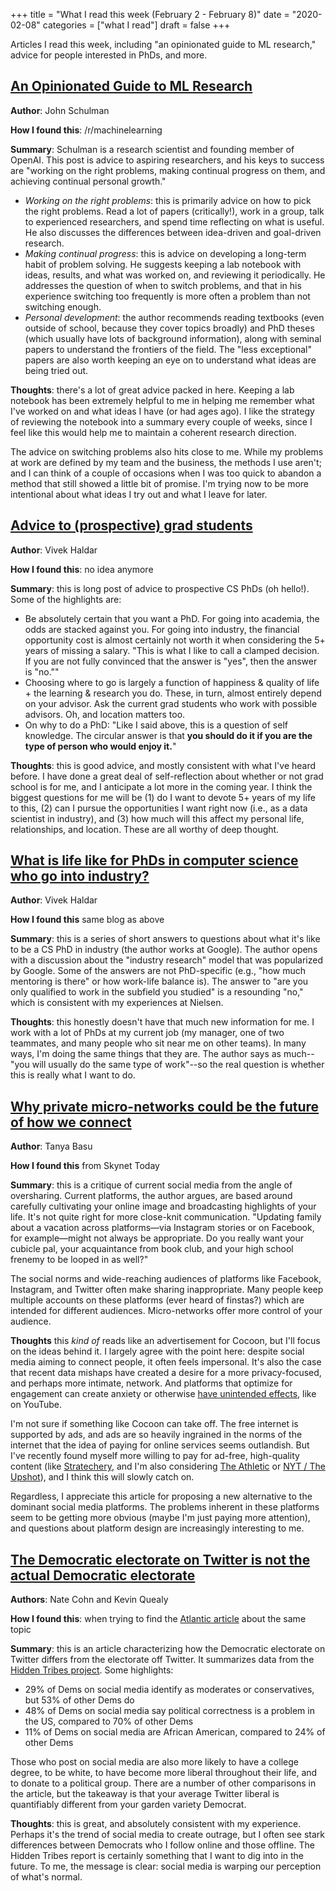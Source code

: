 +++
title = "What I read this week (February 2 - February 8)"
date = "2020-02-08"
categories = ["what I read"]
draft = false
+++

Articles I read this week, including "an opinionated guide to ML research," advice for people interested in PhDs, and more. <!--more-->

## [An Opinionated Guide to ML Research](http://joschu.net/blog/opinionated-guide-ml-research.html)
**Author**: John Schulman

**How I found this**: /r/machinelearning

**Summary**: Schulman is a research scientist and founding member of OpenAI. This post is advice to aspiring researchers, and his keys to success are "working on the right problems, making continual progress on them, and achieving continual personal growth."

 * *Working on the right problems*: this is primarily advice on how to pick the right problems. Read a lot of papers (critically!), work in a group, talk to experienced researchers, and spend time reflecting on what is useful. He also discusses the differences between idea-driven and goal-driven research.
 * *Making continual progress*: this is advice on developing a long-term habit of problem solving. He suggests keeping a lab notebook with ideas, results, and what was worked on, and reviewing it periodically. He addresses the question of when to switch problems, and that in his experience switching too frequently is more often a problem than not switching enough.
 * *Personal development*: the author recommends reading textbooks (even outside of school, because they cover topics broadly) and PhD theses (which usually have lots of background information), along with seminal papers to understand the frontiers of the field. The "less exceptional" papers are also worth keeping an eye on to understand what ideas are being tried out.

**Thoughts**: there's a lot of great advice packed in here. Keeping a lab notebook has been extremely helpful to me in helping me remember what I've worked on and what ideas I have (or had ages ago). I like the strategy of reviewing the notebook into a summary every couple of weeks, since I feel like this would help me to maintain a coherent research direction.

The advice on switching problems also hits close to me. While my problems at work are defined by my team and the business, the methods I use aren't; and I can think of a couple of occasions when I was too quick to abandon a method that still showed a little bit of promise. I'm trying now to be more intentional about what ideas I try out and what I leave for later.

## [Advice to (prospective) grad students](https://blog.vivekhaldar.com/post/25136762019/advice-to-prospective-grad-students)
**Author**: Vivek Haldar

**How I found this**: no idea anymore

**Summary**: this is long post of advice to prospective CS PhDs (oh hello!). Some of the highlights are:

 * Be absolutely certain that you want a PhD. For going into academia, the odds are stacked against you. For going into industry, the financial opportunity cost is almost certainly not worth it when considering the 5+ years of missing a salary. "This is what I like to call a clamped decision. If you are not fully convinced that the answer is "yes", then the answer is "no.""
 * Choosing where to go is largely a function of happiness & quality of life + the learning & research you do. These, in turn, almost entirely depend on your advisor. Ask the current grad students who work with possible advisors. Oh, and location matters too.
 * On why to do a PhD: "Like I said above, this is a question of self knowledge. The circular answer is that **you should do it if you are the type of person who would enjoy it.**"

**Thoughts**: this is good advice, and mostly consistent with what I've heard before. I have done a great deal of self-reflection about whether or not grad school is for me, and I anticipate a lot more in the coming year. I think the biggest questions for me will be (1) do I want to devote 5+ years of my life to this, (2) can I pursue the opportunities I want right now (i.e., as a data scientist in industry), and (3) how much will this affect my personal life, relationships, and location. These are all worthy of deep thought.

## [What is life like for PhDs in computer science who go into industry?](https://blog.vivekhaldar.com/post/29296581613/what-is-life-like-for-phds-in-computer-science-who)
**Author**: Vivek Haldar

**How I found this** same blog as above

**Summary**: this is a series of short answers to questions about what it's like to be a CS PhD in industry (the author works at Google). The author opens with a discussion about the "industry research" model that was popularized by Google. Some of the answers are not PhD-specific (e.g., "how much mentoring is there" or how work-life balance is). The answer to "are you only qualified to work in the subfield you studied" is a resounding "no," which is consistent with my experiences at Nielsen.

**Thoughts**: this honestly doesn't have that much new information for me. I work with a lot of PhDs at my current job (my manager, one of two teammates, and many people who sit near me on other teams). In many ways, I'm doing the same things that they are. The author says as much--"you will usually do the same type of work"--so the real question is whether this is really what I want to do.

## [Why private micro-networks could be the future of how we connect](https://www.technologyreview.com/s/615094/why-private-micro-networks-could-be-the-future-of-how-we-connect/)
**Author**: Tanya Basu

**How I found this** from Skynet Today

**Summary**: this is a critique of current social media from the angle of oversharing. Current platforms, the author argues, are based around carefully cultivating your online image and broadcasting highlights of your life. It's not quite right for more close-knit communication. "Updating family about a vacation across platforms—via Instagram stories or on Facebook, for example—might not always be appropriate. Do you really want your cubicle pal, your acquaintance from book club, and your high school frenemy to be looped in as well?"

The social norms and wide-reaching audiences of platforms like Facebook, Instagram, and Twitter often make sharing inappropriate. Many people keep multiple accounts on these platforms (ever heard of finstas?) which are intended for different audiences. Micro-networks offer more control of your audience.

**Thoughts** this *kind of* reads like an advertisement for Cocoon, but I'll focus on the ideas behind it. I largely agree with the point here: despite social media aiming to connect people, it often feels impersonal. It's also the case that recent data mishaps have created a desire for a more privacy-focused, and perhaps more intimate, network. And platforms that optimize for engagement can create anxiety or otherwise [have unintended effects](https://dl.acm.org/doi/abs/10.1145/3351095.3372879), like on YouTube.

I'm not sure if something like Cocoon can take off. The free internet is supported by ads, and ads are so heavily ingrained in the norms of the internet that the idea of paying for online services seems outlandish. But I've recently found myself more willing to pay for ad-free, high-quality content (like [Stratechery](https://stratechery.com/), and I'm also considering [The Athletic](https://theathletic.com/) or [NYT / The Upshot](https://www.nytimes.com/section/upshot)), and I think this will slowly catch on.

Regardless, I appreciate this article for proposing a new alternative to the dominant social media platforms. The problems inherent in these platforms seem to be getting more obvious (maybe I'm just paying more attention), and questions about platform design are increasingly interesting to me.

## [The Democratic electorate on Twitter is not the actual Democratic electorate](https://www.nytimes.com/interactive/2019/04/08/upshot/democratic-electorate-twitter-real-life.html)
**Authors**: Nate Cohn and Kevin Quealy

**How I found this**: when trying to find the [Atlantic article](https://www.theatlantic.com/international/archive/2020/01/jeremy-corbyn-labour-twitter-primary/604690/) about the same topic

**Summary**: this is an article characterizing how the Democratic electorate on Twitter differs from the electorate off Twitter. It summarizes data from the [Hidden Tribes project](https://hiddentribes.us/). Some highlights:

 * 29% of Dems on social media identify as moderates or conservatives, but 53% of other Dems do
 * 48% of Dems on social media say political correctness is a problem in the US, compared to 70% of other Dems
 * 11% of Dems on social media are African American, compared to 24% of other Dems

Those who post on social media are also more likely to have a college degree, to be white, to have become more liberal throughout their life, and to donate to a political group. There are a number of other comparisons in the article, but the takeaway is that your average Twitter liberal is quantifiably different from your garden variety Democrat.

**Thoughts**: this is great, and absolutely consistent with my experience. Perhaps it's the trend of social media to create outrage, but I often see stark differences between Democrats who I follow online and those offline. The Hidden Tribes report is certainly something that I want to dig into in the future. To me, the message is clear: social media is warping our perception of what's normal.

